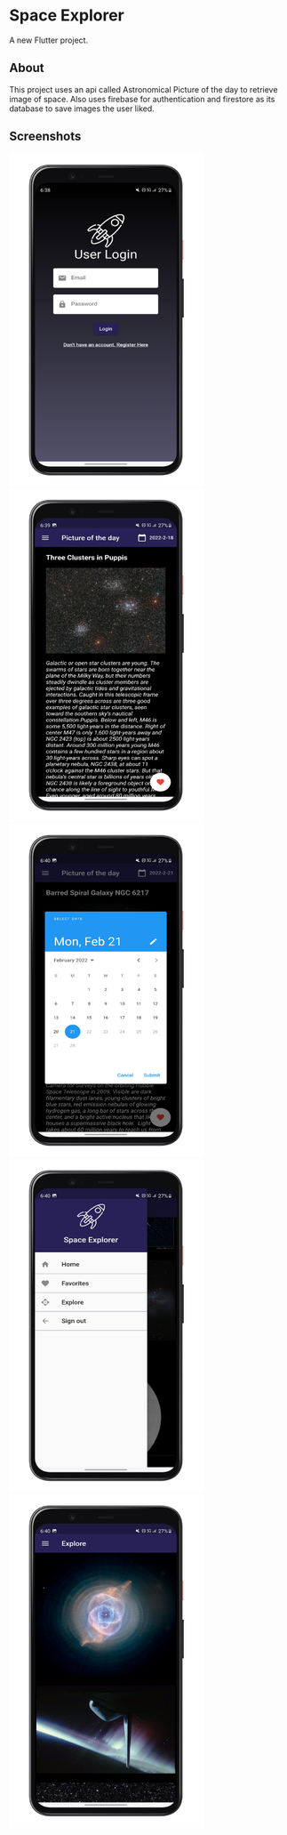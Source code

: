 # Space Explorer

A new Flutter project.

## About

This project uses an api called Astronomical Picture of the day to retrieve image of space.
Also uses firebase for authentication and firestore as its database to save images the user liked.

## Screenshots

<img src="screenshots/space_explorer1.png" height= "600" width="350">
<img src="screenshots/space_explorer2.png" height= "600" width="350">
<img src="screenshots/space_explorer3.png" height= "600" width="350">
<img src="screenshots/space_explorer5.png" height= "600" width="350">
<img src="screenshots/space_explorer4.png" height= "600" width="350">
